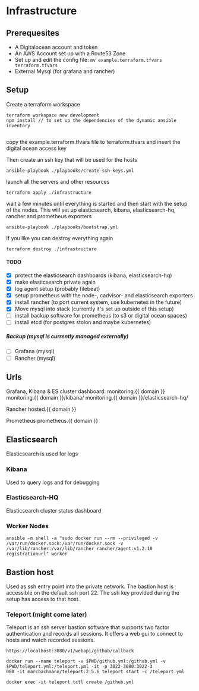 # Infrastructure

## Prerequesites

- A Digitalocean account and token
- An AWS Account set up with a Route53 Zone
- Set up and edit the config file: `mv example.terraform.tfvars terraform.tfvars`
- External Mysql (for grafana and rancher)

## Setup
Create a terraform workspace
```
terraform workspace new development
npm install // to set up the dependencies of the dynamic ansible inventory
```

```

```

copy the example.terraform.tfvars file to terraform.tfvars
and insert the digital ocean access key

Then create an ssh key that will be used for the hosts
```
ansible-playbook ./playbooks/create-ssh-keys.yml
```

launch all the servers and other resources
```
terraform apply ./infrastructure
```

wait a few minutes until everything is started and then start
with the setup of the nodes. This will set up elasticsearch, kibana, elasticsearch-hq, rancher and prometheus exporters
```
ansible-playbook ./playbooks/bootstrap.yml
```

If you like you can destroy everything again
```
terraform destroy ./infrastructure
```

#### TODO
- [x] protect the elasticsearch dashboards (kibana, elasticsearch-hq)
- [x] make elasticsearch private again
- [x] log agent setup (probably filebeat)
- [x] setup prometheus with the node-, cadvisor- and elasticsearch exporters
- [x] install rancher (to port current system, use kubernetes in the future)
- [x] Move mysql into stack (currently it's set up outside of this setup)
- [ ] install backup software for prometheus (to s3 or digital ocean spaces)
- [ ] install etcd (for postgres stolon and maybe kubernetes)

##### Backup (mysql is currently managed externally)
- [ ] Grafana (mysql)
- [ ] Rancher (mysql)

## Urls
Grafana, Kibana & ES cluster dashboard:
monitoring.{{ domain }}
monitoring.{{ domain }}/kibana/
monitoring.{{ domain }}/elasticsearch-hq/

Rancher
hosted.{{ domain }}

Prometheus
prometheus.{{ domain }}

## Elasticsearch
Elasticsearch is used for logs

### Kibana
Used to query logs and for debugging

### Elasticsearch-HQ
Elasticsearch cluster status dashboard

### Worker Nodes
```
ansible -m shell -a "sudo docker run --rm --privileged -v /var/run/docker.sock:/var/run/docker.sock -v /var/lib/rancher:/var/lib/rancher rancher/agent:v1.2.10 registrationurl" worker
```

## Bastion host

Used as ssh entry point into the private network.
The bastion host is accessible on the default ssh port 22.
The ssh key provided during the setup has access to that host.

### Teleport (might come later)

Teleport is an ssh server bastion software that supports two factor authentication and records all sessions. It  offers a web gui to connect to hosts and watch recorded sessions.

```
https://localhost:3080/v1/webapi/github/callback
```

```
docker run --name teleport -v $PWD/github.yml:/github.yml -v $PWD/teleport.yml:/teleport.yml -it -p 3022-3080:3022-3
080 -it marcbachmann/teleport:2.5.6 teleport start -c /teleport.yml

docker exec -it teleport tctl create /github.yml
```


